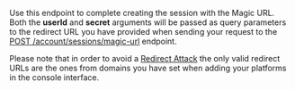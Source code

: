 Use this endpoint to complete creating the session with the Magic URL. Both the **userId** and **secret** arguments will be passed as query parameters to the redirect URL you have provided when sending your request to the [POST /account/sessions/magic-url](/docs/references/cloud/client-web/account#createMagicURLSession) endpoint.

Please note that in order to avoid a [Redirect Attack](https://github.com/OWASP/CheatSheetSeries/blob/master/cheatsheets/Unvalidated_Redirects_and_Forwards_Cheat_Sheet.md) the only valid redirect URLs are the ones from domains you have set when adding your platforms in the console interface.